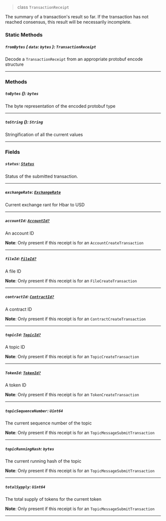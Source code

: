 > class `TransactionReceipt`

The summary of a transaction's result so far. If the transaction has not reached consensus, this
result will be necessarily incomplete. 

### Static Methods

##### `fromBytes` ( `data`: `bytes` ): `TransactionReceipt`

Decode a `TransactionReceipt` from an appropriate protobuf encode structure

---

### Methods

##### `toBytes` (): `bytes`

The byte representation of the encoded protobuf type

---

##### `toString` (): `String`

Stringification of all the current values

---

### Fields

##### `status`: [`Status`](reference/Status.md)

Status of the submitted transaction.

---

##### `exchangeRate`: [`ExchangeRate`](reference/ExchangeRate.md)

Current exchange rant for Hbar to USD

---

##### `accountId`: [`AccountId?`](reference/cryptocurrency/AccountId.md)

An account ID

**Note**: Only present if this receipt is for an `AccountCreateTransaction`

---

##### `fileId`: [`FileId?`](reference/file/FileId.md)

A file ID

**Note**: Only present if this receipt is for an `FileCreateTransaction`

---

##### `contractId`: [`ContractId?`](reference/contract/ContractId.md)

A contract ID

**Note**: Only present if this receipt is for an `ContractCreateTransaction`

---

##### `topicId`: [`TopicId?`](reference/consensus/TopicId.md)

A topic ID

**Note**: Only present if this receipt is for an `TopicCreateTransaction`

---

##### `TokenId`: [`TokenId?`](reference/token/TokenId.md)

A token ID

**Note**: Only present if this receipt is for an `TokenCreateTransaction`

---

##### `topicSequenceNumber`: `Uint64`

The current sequence number of the topic

**Note**: Only present if this receipt is for an `TopicMessageSubmitTransaction`

---

##### `topicRunningHash`: `bytes`

The current running hash of the topic

**Note**: Only present if this receipt is for an `TopicMessageSubmitTransaction`

---

##### `totalSypply`: `Uint64`

The total supply of tokens for the current token

**Note**: Only present if this receipt is for an `TopicMessageSubmitTransaction`

---
